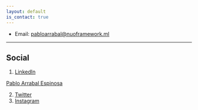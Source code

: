 ```yaml
---
layout: default
is_contact: true
---
```


* Email: [pabloarrabal@nuoframework.ml](mailto:pabloarrabal@nuoframework.ml)

---

## Social

1. [LinkedIn](#)

<script src="https://platform.linkedin.com/badges/js/profile.js" async defer type="text/javascript"></script>

<div class="badge-base LI-profile-badge" data-locale="es_ES" data-size="medium" data-theme="light" data-type="HORIZONTAL" data-vanity="pabloarrabale" data-version="v1"><a class="badge-base__link LI-simple-link" href="https://es.linkedin.com/in/pabloarrabale?trk=profile-badge">Pablo Arrabal Espinosa</a></div>
              

2. [Twitter](https://twitter.com/nuoframework)
3. [Instagram](https://instagram.com/nuoframework)
